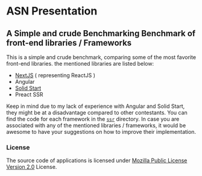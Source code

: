 # ASN Presentation
## A Simple and crude Benchmarking Benchmark of front-end libraries / Frameworks

This is a simple and crude benchmark, comparing some of the most favorite front-end libraries. the mentioned libraries are listed below:

 - [NextJS](/ssr/next-ssr/) ( representing ReactJS )
 - Angular
 - [Solid Start](/ssr/next-ssr/) 
 - Preact SSR

Keep in mind due to my lack of experience with Angular and Solid Start, they might be at a disadvantage compared to other contestants. You can find the code for each framework in the [`ssr`](/ssr/) directory. In case you are associated with any of the mentioned libraries / frameworks, it would be awesome to have your suggestions on how to improve their implementation.

### License
The source code of applications is licensed under [Mozilla Public License Version 2.0](./LICENSE) License.